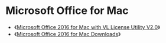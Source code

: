 

# Microsoft Office for Mac

* 《[Microsoft Office 2016 for Mac with VL License Utility V2.0](https://www.firewolf.science/2015/09/microsoft-office-2016-for-mac-15-25-0-with-vl-license-utility/)》
* 《[Microsoft Office 2016 for Mac Downloads](http://macadmins.software/)》
